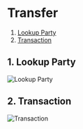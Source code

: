 # Transfer

1. [Lookup Party](#1-lookup-party)
2. [Transaction](#2-transaction)

## 1. Lookup Party

![Lookup Party](http://www.plantuml.com/plantuml/proxy?cache=no&src=https://raw.githubusercontent.com/mojaloop/pisp-demo-server/sequence-diagrams/docs/assets/diagrams/lookup_party.puml)

## 2. Transaction

![Transaction](http://www.plantuml.com/plantuml/proxy?cache=no&src=https://raw.githubusercontent.com/mojaloop/pisp-demo-server/sequence-diagrams/docs/assets/diagrams/transaction.puml)
